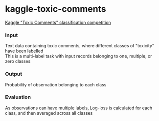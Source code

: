 # kaggle-toxic-comments
[Kaggle "Toxic Comments" classification competition](https://www.kaggle.com/c/jigsaw-toxic-comment-classification-challenge)



### Input  
Text data containing toxic comments, where different classes of "toxicity" have been labelled<br>
This is a multi-label task with input records belonging to one, multiple, or zero classes

### Output  
Probability of observation belonging to each class

### Evaluation
As observations can have multiple labels, Log-loss is calculated for each class, and then averaged across all classes
